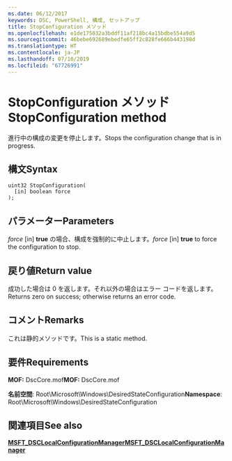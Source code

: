 ```yaml
---
ms.date: 06/12/2017
keywords: DSC, PowerShell, 構成, セットアップ
title: StopConfiguration メソッド
ms.openlocfilehash: e1de175032a3bddf11af218bc4a15bdbe554a9d5
ms.sourcegitcommit: 46bebe692689ebedfe65ff2c828fe666b443198d
ms.translationtype: HT
ms.contentlocale: ja-JP
ms.lasthandoff: 07/10/2019
ms.locfileid: "67726991"
---
```

# <a name="stopconfiguration-method"></a><span data-ttu-id="f4ded-103">StopConfiguration メソッド</span><span class="sxs-lookup"><span data-stu-id="f4ded-103">StopConfiguration method</span></span>

<span data-ttu-id="f4ded-104">進行中の構成の変更を停止します。</span><span class="sxs-lookup"><span data-stu-id="f4ded-104">Stops the configuration change that is in progress.</span></span>

## <a name="syntax"></a><span data-ttu-id="f4ded-105">構文</span><span class="sxs-lookup"><span data-stu-id="f4ded-105">Syntax</span></span>

```mof
uint32 StopConfiguration(
  [in] boolean force
);
```

## <a name="parameters"></a><span data-ttu-id="f4ded-106">パラメーター</span><span class="sxs-lookup"><span data-stu-id="f4ded-106">Parameters</span></span>

<span data-ttu-id="f4ded-107">*force* \[in\] **true** の場合、構成を強制的に中止します。</span><span class="sxs-lookup"><span data-stu-id="f4ded-107">*force* \[in\] **true** to force the configuration to stop.</span></span>

## <a name="return-value"></a><span data-ttu-id="f4ded-108">戻り値</span><span class="sxs-lookup"><span data-stu-id="f4ded-108">Return value</span></span>

<span data-ttu-id="f4ded-109">成功した場合は 0 を返します。それ以外の場合はエラー コードを返します。</span><span class="sxs-lookup"><span data-stu-id="f4ded-109">Returns zero on success; otherwise returns an error code.</span></span>

## <a name="remarks"></a><span data-ttu-id="f4ded-110">コメント</span><span class="sxs-lookup"><span data-stu-id="f4ded-110">Remarks</span></span>

<span data-ttu-id="f4ded-111">これは静的メソッドです。</span><span class="sxs-lookup"><span data-stu-id="f4ded-111">This is a static method.</span></span>

## <a name="requirements"></a><span data-ttu-id="f4ded-112">要件</span><span class="sxs-lookup"><span data-stu-id="f4ded-112">Requirements</span></span>

<span data-ttu-id="f4ded-113">**MOF:** DscCore.mof</span><span class="sxs-lookup"><span data-stu-id="f4ded-113">**MOF:** DscCore.mof</span></span>

<span data-ttu-id="f4ded-114">**名前空間**: Root\Microsoft\Windows\DesiredStateConfiguration</span><span class="sxs-lookup"><span data-stu-id="f4ded-114">**Namespace**: Root\Microsoft\Windows\DesiredStateConfiguration</span></span>

## <a name="see-also"></a><span data-ttu-id="f4ded-115">関連項目</span><span class="sxs-lookup"><span data-stu-id="f4ded-115">See also</span></span>

[<span data-ttu-id="f4ded-116">**MSFT_DSCLocalConfigurationManager**</span><span class="sxs-lookup"><span data-stu-id="f4ded-116">**MSFT_DSCLocalConfigurationManager**</span></span>](msft-dsclocalconfigurationmanager.md)
